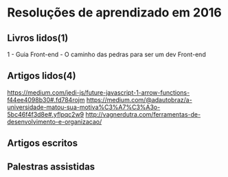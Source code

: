 # Resoluções de aprendizado em 2016

## Livros lidos(1)
1 - Guia Front-end - O caminho das pedras para ser um dev Front-end

## Artigos lidos(4)

 https://medium.com/jedi-js/future-javascript-1-arrow-functions-f44ee4098b30#.fd784rojm
 https://medium.com/@adautobraz/a-universidade-matou-sua-motiva%C3%A7%C3%A3o-5bc46f4f3d8e#.yflpqc2w9
 http://vagnerdutra.com/ferramentas-de-desenvolvimento-e-organizacao/


## Artigos escritos

## Palestras assistidas
